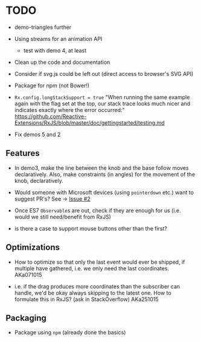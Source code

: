 # TODO

- demo-triangles further

- Using streams for an animation API
  - test with demo 4, at least

- Clean up the code and documentation

- Consider if svg.js could be left out (direct access to browser's SVG API)

- Package for npm (not Bower!)

- `Rx.config.longStackSupport = true`
  "When running the same example again with the flag set at the top, our stack trace looks much nicer and indicates exactly where the error occurred:"
  https://github.com/Reactive-Extensions/RxJS/blob/master/doc/gettingstarted/testing.md  
  
- Fix demos 5 and 2  
  
## Features

- In demo3, make the line between the knob and the base follow moves declaratively. Also, make constraints (in angles) for the movement of the knob, declaratively.

- Would someone with Microsoft devices (using `pointerdown` etc.) want to suggest PR's? See -> [Issue #2](https://github.com/akauppi/svg.rx.js/issues/2)

- Once ES7 `Observable`s are out, check if they are enough for us (i.e. would we still need/benefit from RxJS)

- is there a case to support mouse buttons other than the first?


## Optimizations
 
- How to optimize so that only the last event would ever be shipped, if multiple have gathered, i.e. we only need the last coordinates. AKa071015

- i.e. if the drag produces more coordinates than the subscriber can handle, we'd be okay always skipping to the latest one. How to formulate this in RxJS? (ask in StackOverflow) AKa251015
 
## Packaging

- Package using `npm` (already done the basics)

<!--
Note: We're not very pleased with Bower overall. If you have suggestions on better packaging framework, please suggest (or better yet, pass a PR). AKa131215 
-->

<br />

